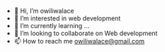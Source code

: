 - 👋 Hi, I’m owiliwalace
- 👀 I’m interested in web development
- 🌱 I’m currently learning ...
- 💞️ I’m looking to collaborate on Web development
- 📫 How to reach me owiliwalace@gmail.com

<!---
owiliwalace/owiliwalace is a ✨ special ✨ repository because its `README.md` (this file) appears on your GitHub profile.
You can click the Preview link to take a look at your changes.
--->
